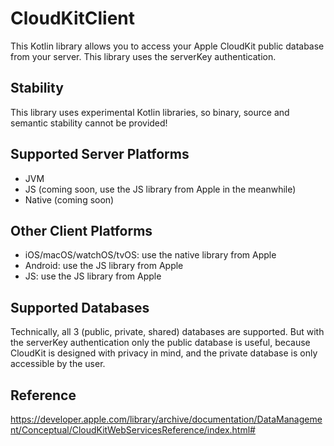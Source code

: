 # CloudKitClient

This Kotlin library allows you to access your Apple CloudKit public database from your server. This library uses the
serverKey authentication.

## Stability
This library uses experimental Kotlin libraries, so binary, source and semantic stability cannot be provided!

## Supported Server Platforms

- JVM
- JS (coming soon, use the JS library from Apple in the meanwhile)
- Native (coming soon)

## Other Client Platforms

- iOS/macOS/watchOS/tvOS: use the native library from Apple
- Android: use the JS library from Apple
- JS: use the JS library from Apple

## Supported Databases

Technically, all 3 (public, private, shared) databases are supported. But with the serverKey authentication only the
public database is useful, because CloudKit is designed with privacy in mind, and the private database is only
accessible by the user.

## Reference

https://developer.apple.com/library/archive/documentation/DataManagement/Conceptual/CloudKitWebServicesReference/index.html#

